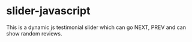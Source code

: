 # slider-javascript
This is a dynamic js testimonial slider which can go NEXT, PREV and can show random reviews.

